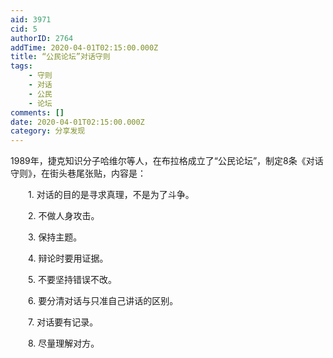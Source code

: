 ```yaml
---
aid: 3971
cid: 5
authorID: 2764
addTime: 2020-04-01T02:15:00.000Z
title: “公民论坛”对话守则
tags:
    - 守则
    - 对话
    - 公民
    - 论坛
comments: []
date: 2020-04-01T02:15:00.000Z
category: 分享发现
---
```


1989年，捷克知识分子哈维尔等人，在布拉格成立了“公民论坛”，制定8条《对话守则》，在街头巷尾张贴，内容是：

　　1. 对话的目的是寻求真理，不是为了斗争。

　　2. 不做人身攻击。

　　3. 保持主题。

　　4. 辩论时要用证据。

　　5. 不要坚持错误不改。

　　6. 要分清对话与只准自己讲话的区别。

　　7. 对话要有记录。

　　8. 尽量理解对方。
